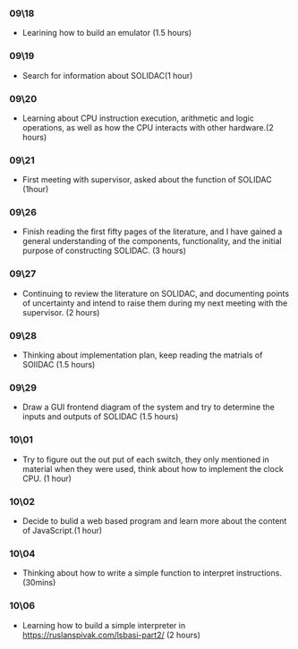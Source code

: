 ### 09\18
- Learining how to  build an emulator (1.5 hours)
### 09\19
- Search for information about SOLIDAC(1 hour)
### 09\20
- Learning about CPU instruction execution, arithmetic and logic operations, as well as how the CPU interacts with other hardware.(2 hours)
### 09\21
- First meeting with supervisor, asked about the function of SOLIDAC (1hour)
### 09\26
- Finish reading the first fifty pages of the literature, and I have gained a general understanding of the components, functionality, and the initial purpose of constructing SOLIDAC. (3 hours)
### 09\27
- Continuing to review the literature on SOLIDAC, and documenting points of uncertainty and intend to raise them during my next meeting with the supervisor. (2 hours)
### 09\28
- Thinking about implementation plan, keep reading the matrials of SOlIDAC (1.5 hours)
### 09\29
- Draw a GUI frontend diagram of the system and try to determine the inputs and outputs of SOLIDAC (1.5 hours)
### 10\01
- Try to figure out the out put of each switch, they only mentioned in material when they were used, think about how to implement the clock
  CPU. (1 hour)
### 10\02
- Decide to bulid a web based program and learn more about the content of JavaScript.(1 hour)
### 10\04
- Thinking about how to write a simple function to interpret instructions. (30mins)
### 10\06
- Learning how to build a simple interpreter in https://ruslanspivak.com/lsbasi-part2/ (2 hours)

